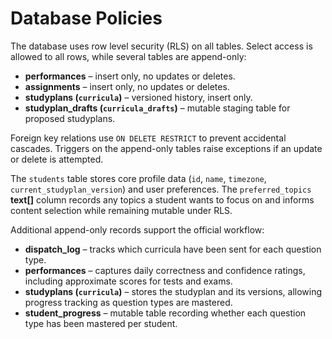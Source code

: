 # Database Policies

The database uses row level security (RLS) on all tables. Select access is allowed to all rows, while several tables are append-only:

- **performances** – insert only, no updates or deletes.
- **assignments** – insert only, no updates or deletes.
- **studyplans (`curricula`)** – versioned history, insert only.
 - **studyplan_drafts (`curricula_drafts`)** – mutable staging table for proposed studyplans.

Foreign key relations use `ON DELETE RESTRICT` to prevent accidental cascades. Triggers on the append-only tables raise exceptions if an update or delete is attempted.

The `students` table stores core profile data (`id`, `name`, `timezone`, `current_studyplan_version`) and user preferences. The `preferred_topics` **text[]** column records any topics a student wants to focus on and informs content selection while remaining mutable under RLS.

Additional append-only records support the official workflow:

- **dispatch_log** – tracks which curricula have been sent for each question type.
- **performances** – captures daily correctness and confidence ratings, including approximate scores for tests and exams.
- **studyplans (`curricula`)** – stores the studyplan and its versions, allowing progress tracking as question types are mastered.
- **student_progress** – mutable table recording whether each question type has been mastered per student.
